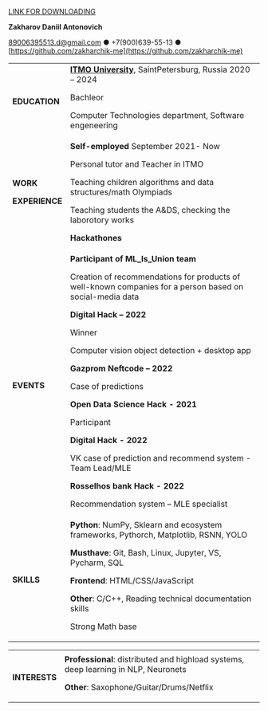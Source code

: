 [LINK FOR DOWNLOADING](https://docs.google.com/document/d/11dyrsEJubwXUqvo_d_MPhnFILQvouSgV/edit)

**Zakharov Daniil Antonovich**

89006395513.d@gmail.com ● +7(900)639-55-13 ● [https://github.com/zakharchik-me](https://github.com/zakharchik-me)


<table>
  <tr>
   <td><strong>EDUCATION</strong>
   </td>
   <td><strong><a href="http://www.example.com/my-university">ITMO University</a></strong>, Saint­Petersburg, Russia	2020 – 2024
<p>
Bachleor
<p>
Computer Technologies department, Software engeneering 
   </td>
  </tr>
  <tr>
   <td><strong>WORK</strong>
<p>
<strong>EXPERIENCE</strong>
   </td>
   <td>
<strong>Self-employed                                                                                                        </strong> September 2021- Now
<p>
Personal tutor and Teacher in ITMO
<p>
Teaching children algorithms and data structures/math Olympiads
<p>
Teaching students the A&DS, checking the laborotory works
<p>
<strong>Hackathones 
   </td>
  </tr>
  <tr>
   <td><strong>EVENTS</strong>
   </td>
   <td><strong>
Participant of ML_Is_Union team </strong>
<p>
Creation of recommendations for products of well-known companies for a person based on social-media data
<p>

<strong>Digital Hack – 2022 </strong> 
<p>
Winner 
<p>
Computer vision object detection + desktop app 
  
<strong>Gazprom Neftcode – 2022</strong>
<p>
Case of predictions
<p>

<strong>Open Data Science Hack - 2021</strong>
<p>
Participant

<strong>Digital Hack - 2022</strong> 
<p>
VK case of prediction and recommend system - Team Lead/MLE

<strong>Rosselhos bank Hack - 2022</strong>
<p>Recommendation system – MLE specialist

   </td>
  </tr>
  <tr>
   <td><strong>SKILLS</strong>
   </td>
   <td><strong>Python</strong>: NumPy, Sklearn and ecosystem frameworks, Pythorch, Matplotlib, RSNN, YOLO
<p>
<strong>Must­have</strong>: Git, Bash, Linux, Jupyter, VS, Pycharm, SQL
<p>
<strong>Frontend</strong>: HTML/CSS/JavaScript
<p>
<strong>Other</strong>: C/C++, Reading technical documentation skills 
<p>
Strong Math base
   </td>
  </tr>
</table>



<table>
  <tr>
   <td>
   </td>
   <td>
   </td>
  </tr>
  <tr>
   <td><strong>INTERESTS</strong>
   </td>
   <td><strong>  Professional</strong>: distributed and highload systems, deep learning in NLP, Neuronets 
<p>
<strong>  Other</strong>: Saxophone/Guitar/Drums/Netflix
   </td>
  </tr>
</table>
